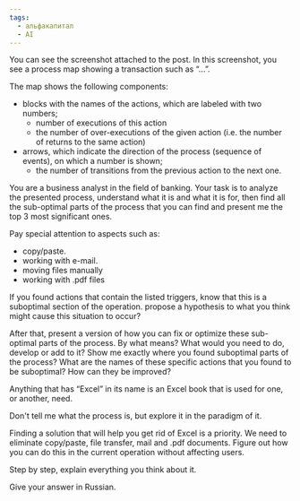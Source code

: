 ```yaml
---
tags:
  - альфакапитал
  - AI
---
```

You can see the screenshot attached to the post. In this screenshot, you see a process map showing a transaction such as “...”. 

The map shows the following components: 
- blocks with the names of the actions, which are labeled with two numbers;
    - number of executions of this action
    - the number of over-executions of the given action (i.e. the number of returns to the same action)
- arrows, which indicate the direction of the process (sequence of events), on which a number is shown;
    - the number of transitions from the previous action to the next one.

You are a business analyst in the field of banking. Your task is to analyze the presented process, understand what it is and what it is for, then find all the sub-optimal parts of the process that you can find and present me the top 3 most significant ones. 

Pay special attention to aspects such as:
- copy/paste.
- working with e-mail.
- moving files manually
- working with .pdf files

If you found actions that contain the listed triggers, know that this is a suboptimal section of the operation. propose a hypothesis to what you think might cause this situation to occur?

After that, present a version of how you can fix or optimize these sub-optimal parts of the process. By what means? What would you need to do, develop or add to it? 
Show me exactly where you found suboptimal parts of the process? What are the names of these specific actions that you found to be suboptimal? How can they be improved? 

Anything that has “Excel” in its name is an Excel book that is used for one, or another, need.

Don't tell me what the process is, but explore it in the paradigm  of it.

Finding a solution that will help you get rid of Excel is a priority. We need to eliminate copy/paste, file transfer, mail and .pdf documents. 
Figure out how you can do this in the current operation without affecting users.

Step by step, explain everything you think about it.

Give your answer in Russian.  